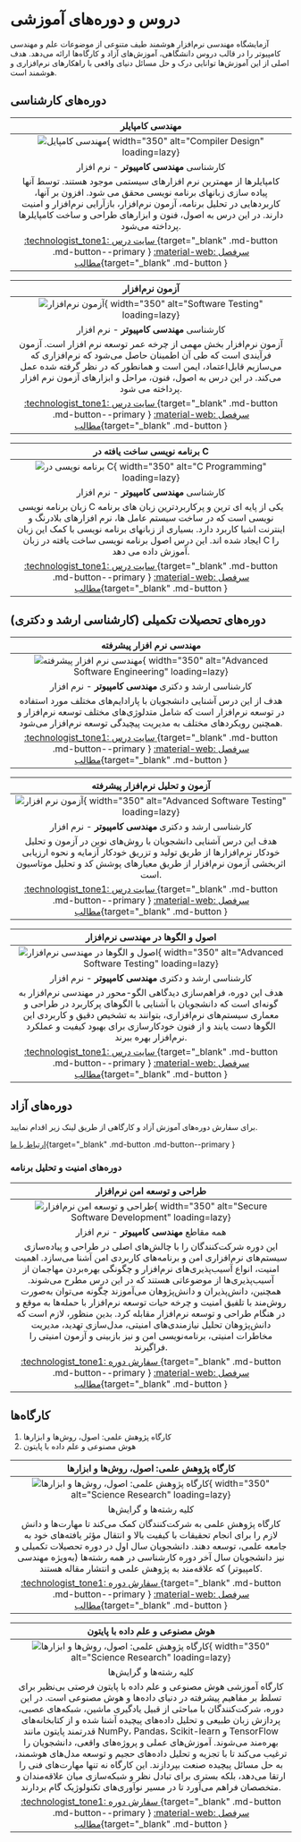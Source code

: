# دروس و دوره‌های آموزشی

آزمایشگاه مهندسی نرم‌افزار هوشمند طیف متنوعی از موضوعات علم و مهندسی کامپیوتر را در قالب‌ دروس دانشگاهی، آموزش‌های آزاد و کارگاه‌ها ارائه می‌دهد. 
هدف اصلی از این آموزش‌ها توانایی درک و حل مسائل دنیای واقعی با راهکارهای نرم‌افزاری و هوشمند است. 

## دوره‌های کارشناسی 

<div class="grid cards" markdown>

<!-- Compiler -->
<div class="grid" markdown>

|                                                                                                                                   **مهندسی کامپایلر**                                                                                                                                   |
|:---------------------------------------------------------------------------------------------------------------------------------------------------------------------------------------------------------------------------------------------------------------------------------------:|
|                                                                                               ![مهندسی کامپایل](figs/compiler-logo2.png){ width="350" alt="Compiler Design" loading=lazy}                                                                                               |
|                                                                                                                       کارشناسی  **مهندسی کامپیوتر**  - نرم افزار                                                                                                                        |
| کامپایلرها از مهمترین نرم افزارهای سیستمی موجود هستند. توسط آنها پیاده سازی زبانهای برنامه نویسی محقق می شود. افزون بر آنها، کاربردهایی در تحلیل برنامه، آزمون نرم‌افزار، بازآرایی نرم‌افزار و امنیت دارند. در این درس به اصول، فنون و ابزارهای طراحی و ساخت کامپایلرها پرداخته می‌شود. |
|                                [:technologist_tone1: سایت درس ](https://m-zakeri.github.io/Compilers){target="_blank" .md-button .md-button--primary }             [ :material-web: سرفصل مطالب](compiler_engineering.md){target="_blank" .md-button  }                                 |

</div>

<!-- Software Testing -->
<div class="grid" markdown>

|                                                                                                                               **آزمون نرم‌افزار**                                                                                                                               |
|:-------------------------------------------------------------------------------------------------------------------------------------------------------------------------------------------------------------------------------------------------------------------------------:|
|                                                                                         ![آزمون نرم‌افزار](figs/software-testing.jpg){ width="350" alt="Software Testing" loading=lazy}                                                                                         |
|                                                                                                                   کارشناسی   **مهندسی کامپیوتر**  - نرم افزار                                                                                                                   |
| آزمون نرم‌افزار بخش مهمی از چرخه عمر توسعه نرم افزار است. آزمون فرآیندی است که طی آن اطمینان حاصل می‌شود که نرم‌افزاری که می‌سازیم قابل‌اعتماد، ایمن است و همانطور که در نظر گرفته شده عمل می‌کند.  در این درس به اصول، فنون، مراحل و ابزارهای آزمون نرم افزار پرداخته می شود. |
|                           [:technologist_tone1: سایت درس ](https://m-zakeri.github.io/SoftwareTesting){target="_blank" .md-button .md-button--primary }             [ :material-web: سرفصل مطالب](software_testing.md){target="_blank" .md-button  }                            |

</div>

<!-- Computer Programming -->
<div class="grid" markdown>

|                                                                                                                                **برنامه نویسی ساخت یافته در C**                                                                                                                                |
|:----------------------------------------------------------------------------------------------------------------------------------------------------------------------------------------------------------------------------------------------------------------------------------------------:|
|                                                                                                  ![برنامه نویسی در C ](figs/c-programming.png){ width="350" alt="C Programming" loading=lazy}                                                                                                  |
|                                                                                                                          کارشناسی   **مهندسی کامپیوتر**  - نرم افزار                                                                                                                           |
| زبان برنامه نویسی C یکی از پایه ای ترین و پرکاربردترین زبان های برنامه نویسی است که در ساخت سیستم عامل ها، نرم افزارهای بلادرنگ و اینترنت اشیا کاربرد دارد. بسیاری از زبانهای برنامه نویسی با کمک این زبان ایجاد شده اند. این درس اصول برنامه نویسی ساخت یافته در زبان C را آموزش داده می دهد. |
|                                           [:technologist_tone1: سایت درس ](https://m-zakeri.github.io/CP){target="_blank" .md-button .md-button--primary }             [ :material-web: سرفصل مطالب](c_programming.md){target="_blank" .md-button  }                                           |

</div>

</div>




## دوره‌های تحصیلات تکمیلی (کارشناسی ارشد و دکتری)

<div class="grid cards" markdown>

<!-- Advanced Software Engineering -->
<div class="grid" markdown>

|                                                                                                                **مهندسی نرم افزار پیشرفته**                                                                                                                |
|:----------------------------------------------------------------------------------------------------------------------------------------------------------------------------------------------------------------------------------------------------------:|
|                                                                         ![مهندسی نرم افزار پیشرفته ](figs/ase.jpg){ width="350" alt="Advanced Software Engineering" loading=lazy}                                                                          |
|                                                                                                  کارشناسی ارشد و دکتری  **مهندسی کامپیوتر**  - نرم افزار                                                                                                   |
|                           هدف از این درس آشنایی دانشجویان با پارادایم‌های مختلف مورد استفاده در توسعه نرم‌افزار است که شامل متدلوژی‌های مختلف توسعه نرم‌افزار و همچنین رویکردهای مختلف به مدیریت پیچیدگی توسعه نرم‌افزار می‌شود.                           |
| [:technologist_tone1: سایت درس ](https://m-zakeri.github.io/advanced-software-engineering.html){target="_blank" .md-button .md-button--primary }             [ :material-web: سرفصل مطالب](software_engineering_advanced.md){target="_blank" .md-button  } |

</div>

<!-- Advanced Software Testing and Program Analysis -->
<div class="grid" markdown>

|                                                                                                 **آزمون و تحلیل نرم‌افزار پیشرفته**                                                                                                 |
|:-----------------------------------------------------------------------------------------------------------------------------------------------------------------------------------------------------------------------------------:|
|                                                          ![آزمون نرم افزار](figs/software-testing-advanced.jpg){ width="350" alt="Advanced Software Testing" loading=lazy}                                                          |
|                                                                                      کارشناسی ارشد و دکتری   **مهندسی کامپیوتر**  - نرم افزار                                                                                       |
|            هدف این درس آشنایی دانشجویان با روش‌های نوین در آزمون و تحلیل  خودکار نرم‌افزارها از طریق تولید و تزریق  خودکار آزمایه و نحوه ارزیابی اثربخشی آزمون نرم‌افزار از طریق معیارهای پوشش کد و تحلیل موتاسیون است.             |
| [:technologist_tone1: سایت درس ](https://m-zakeri.github.io/SoftwareTesting){target="_blank" .md-button .md-button--primary }             [ :material-web: سرفصل مطالب](software_testing_advanced.md){target="_blank" .md-button  } |

</div>

<!-- Patterns in Software Engineering -->
<div class="grid" markdown>

|                                                                                                                            **اصول و الگوها در مهندسی نرم‌افزار**                                                                                                                            |
|:-------------------------------------------------------------------------------------------------------------------------------------------------------------------------------------------------------------------------------------------------------------------------------------------:|
|                                                                                       ![اصول و الگوها در مهندسی نرم‌افزار ](figs/software-engineering-patterns-and-principles.jpg){ width="350" alt="Advanced Software Testing" loading=lazy}                                                                                        |
|                                                                                                                  کارشناسی ارشد و دکتری   **مهندسی کامپیوتر**  - نرم افزار                                                                                                                   |
|  هدف این دوره، فراهم‌سازی دیدگاهی الگو-محور در مهندسی نرم‌افزار به گونه‌ای است که دانشجویان با آشنایی با الگوهای پرکاربرد در طراحی و معماری سیستم‌های نرم‌افزاری، بتوانند به تشخیص دقیق و کاربردی این الگوها دست یابند و از فنون خودکارسازی برای بهبود کیفیت و عملکرد نرم‌افزار بهره ببرند. | 
|          [:technologist_tone1: سایت درس ](https://www.m-zakeri.ir/patterns-and-principle-in-software-engineering.html){target="_blank" .md-button .md-button--primary }             [ :material-web: سرفصل مطالب](software_engineering_patterns.md){target="_blank" .md-button  }           |

</div>

</div>



## دوره‌های آزاد

برای سفارش دوره‌های آموزش آزاد و کارگاهی از طریق لینک زیر اقدام نمایید. 

[ارتباط با ما](../contact.md){target="_blank" .md-button .md-button--primary } 


### دوره‌های امنیت و تحلیل برنامه


<div class="grid cards" markdown>

<!--  Secure software design and development -->
<div class="grid" markdown>

|                                                                                                                                                                                                                                                                                                **طراحی و توسعه امن نرم‌افزار**                                                                                                                                                                                                                                                                                                |
|:-----------------------------------------------------------------------------------------------------------------------------------------------------------------------------------------------------------------------------------------------------------------------------------------------------------------------------------------------------------------------------------------------------------------------------------------------------------------------------------------------------------------------------------------------------------------------------------------------------------------------------:|
|                                                                                                                                                                                                                                              ![طراحی و توسعه امن نرم‌افزار ](figs/secure-software-development.png){ width="350" alt="Secure Software Development" loading=lazy}                                                                                                                                                                                                                                               |
|                                                                                                                                                                                                                                                                                         همه مقاطع   **مهندسی کامپیوتر**  - نرم افزار                                                                                                                                                                                                                                                                                          |
| این دوره شرکت‌کنندگان را با چالش‌های اصلی در طراحی و پیاده‌سازی سیستم‌های نرم‌افزاری امن و برنامه‌های کاربردی امن آشنا می‌سازد. اهمیت امنیت، انواع آسیب‌پذیری‌های نرم‌افزار و چگونگی بهره‌بردن مهاجمان از آسیب‌پذیری‌ها از موضوعاتی هستند که در این درس مطرح می‌شوند. همچنین، دانش‌پذیران و دانش‌پژوهان می‌آموزند چگونه می‌توان به‌صورت روش‌مند با تلفیق امنیت و چرخه حیات توسعه نرم‌افزار با حمله‌ها به موقع و در هنگام طراحی و توسعه نرم‌افزار مقابله کرد. بدین منظور، لازم است که دانش‌پژوهان تحلیل نیازمندی‌های امنیتی، مدل‌سازی تهدید، مدیریت مخاطرات امنیتی، برنامه‌نویسی امن و نیز بازبینی و آزمون امنیتی را فراگیرند. | 
|                                                                                                                                                                                                          [:technologist_tone1: سفارش دوره ](../contact.md){target="_blank" .md-button .md-button--primary }             [ :material-web: سرفصل مطالب](secure_software_development.md){target="_blank" .md-button  }                                                                                                                                                                                                           |

</div>

</div>



## کارگاه‌ها 

1. کارگاه پژوهش علمی: اصول، روش‌ها و ابزارها
2. هوش مصنوعی و علم داده با پایتون


<div class="grid cards" markdown>

<!--  Workshop 1: Science Research  -->
<div class="grid" markdown>

|                                                                 **کارگاه پژوهش علمی: اصول، روش‌ها و ابزارها**                                                                 |
|:-----------------------------------------------------------------------------------------------------------------------------------------------------------------------------:|
|         ![کارگاه پژوهش علمی: اصول، روش‌ها و ابزارها](figs/poster-Zakeri-science-research-workshop-summer-2023.jpg){ width="350" alt="Science Research" loading=lazy}          |
|                                                                            کلیه رشته‌ها و گرایش‌ها                                                                            |
|     کارگاه پژوهش علمی به شرکت‌کنندگان کمک می‌کند تا مهارت‌ها و دانش لازم را برای انجام تحقیقات با کیفیت بالا و انتقال مؤثر یافته‌های خود به جامعه علمی، توسعه دهند.        دانشجویان سال اول در دوره‌ تحصیلات تکمیلی و نیز دانشجویان سال آخر دوره کارشناسی در همه رشته‌ها (به‌ویژه مهندسی کامپیوتر) که علاقه‌مند به پژوهش علمی و انتشار مقاله هستند.    | 
| [:technologist_tone1: سفارش دوره ](../contact.md){target="_blank" .md-button .md-button--primary }             [ :material-web: سرفصل مطالب](#){target="_blank" .md-button  } |

</div>

<div class="grid" markdown>

|                                                                 **هوش مصنوعی و علم داده با پایتون**                                                                 |
|:-----------------------------------------------------------------------------------------------------------------------------------------------------------------------------:|
|         ![کارگاه پژوهش علمی: اصول، روش‌ها و ابزارها](figs/ai-with-python-workshop.jpg){ width="350" alt="Science Research" loading=lazy}          |
|                                                                            کلیه رشته‌ها و گرایش‌ها                                                                            |
|                                                                                           کارگاه آموزشی هوش مصنوعی و علم داده با پایتون فرصتی بی‌نظیر برای تسلط بر مفاهیم پیشرفته در دنیای داده‌ها و هوش مصنوعی است. در این دوره، شرکت‌کنندگان با مباحثی از قبیل یادگیری ماشین، شبکه‌های عصبی، پردازش زبان طبیعی و تحلیل داده‌های پیچیده آشنا شده و از کتابخانه‌های قدرتمند پایتون مانند NumPy، Pandas، Scikit-learn و TensorFlow بهره‌مند می‌شوند. آموزش‌های عملی و پروژه‌های واقعی، دانشجویان را ترغیب می‌کند تا با تجزیه و تحلیل داده‌های حجیم و توسعه مدل‌های هوشمند، به حل مسائل پیچیده صنعت بپردازند. این کارگاه نه تنها مهارت‌های فنی را ارتقا می‌دهد، بلکه بستری برای تبادل نظر و شبکه‌سازی میان علاقه‌مندان و متخصصان فراهم می‌آورد تا در مسیر نوآوری‌های تکنولوژیک گام بردارند.                                                                                    | 
| [:technologist_tone1: سفارش دوره ](../contact.md){target="_blank" .md-button .md-button--primary }             [ :material-web: سرفصل مطالب](#){target="_blank" .md-button  } |

</div>

</div>


